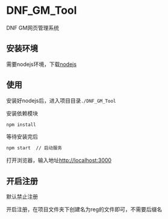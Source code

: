 # DNF_GM_Tool
DNF GM网页管理系统


## 安装环境

需要nodejs环境，下载[nodejs](https://nodejs.org/en/)

## 使用
安装好nodejs后，进入项目目录`./DNF_GM_Tool`


安装依赖模块

```bash
npm install 
```

等待安装完后

```bash
npm start  // 启动服务 
```

打开浏览器，输入地址[http://localhost:3000](http://localhost:3000)

## 开启注册

默认禁止注册


开启注册，在项目文件夹下创建名为reg的文件即可，不需要后缀名

